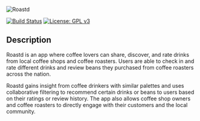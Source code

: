 ![Roastd](https://raw.githubusercontent.com/roastd/roastd/master/assets/img/readme-logo.png)

[![Build Status](https://travis-ci.org/Roastd/roastd.svg?branch=master)](https://travis-ci.org/Roastd/roastd)
[![License: GPL v3](https://img.shields.io/badge/License-GPL%20v3-blue.svg)](https://www.gnu.org/licenses/gpl-3.0)

## Description
Roastd is an app where coffee lovers can share, discover, and rate drinks from local coffee shops and coffee roasters. Users are able to check in and rate different drinks and review beans they purchased from coffee roasters across the nation.

Roastd gains insight from coffee drinkers with similar palettes and uses collaborative filtering to recommend certain drinks or beans to users based on their ratings or review history. The app also allows coffee shop owners and coffee roasters to directly engage with their customers and the local community.
